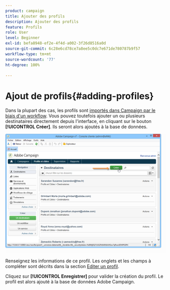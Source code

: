 ```yaml
---
product: campaign
title: Ajouter des profils
description: Ajouter des profils
feature: Profils
role: User
level: Beginner
exl-id: befa8948-ef2e-4f4d-a002-3f26d8516a0d
source-git-commit: 6c28e6cd78ce7a8ee5c0dc7e671de780787b9f57
workflow-type: tm+mt
source-wordcount: '77'
ht-degree: 100%

---
```


# Ajout de profils{#adding-profiles}

Dans la plupart des cas, les profils sont [importés dans Campaign par le biais d&#39;un workflow](../../platform/using/import-export-workflows.md). Vous pouvez toutefois ajouter un ou plusieurs destinataires directement depuis l&#39;interface, en cliquant sur le bouton **[!UICONTROL Créer]**. Ils seront alors ajoutés à la base de données.

![](assets/s_ncs_user_profile_add.png)

Renseignez les informations de ce profil. Les onglets et les champs à compléter sont décrits dans la section [Editer un profil](../../platform/using/editing-a-profile.md).

Cliquez sur **[!UICONTROL Enregistrer]** pour valider la création du profil. Le profil est alors ajouté à la base de données Adobe Campaign.
